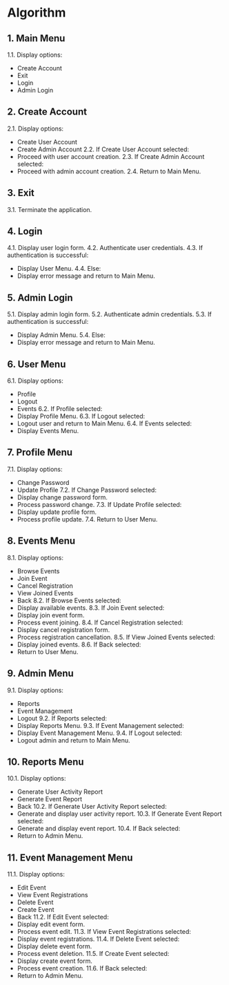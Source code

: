# Algorithm

## 1. Main Menu
1.1. Display options: 
   - Create Account
   - Exit
   - Login
   - Admin Login

## 2. Create Account
2.1. Display options:
   - Create User Account
   - Create Admin Account
2.2. If Create User Account selected:
   - Proceed with user account creation.
2.3. If Create Admin Account selected:
   - Proceed with admin account creation.
2.4. Return to Main Menu.

## 3. Exit
3.1. Terminate the application.

## 4. Login
4.1. Display user login form.
4.2. Authenticate user credentials.
4.3. If authentication is successful:
   - Display User Menu.
4.4. Else:
   - Display error message and return to Main Menu.

## 5. Admin Login
5.1. Display admin login form.
5.2. Authenticate admin credentials.
5.3. If authentication is successful:
   - Display Admin Menu.
5.4. Else:
   - Display error message and return to Main Menu.

## 6. User Menu
6.1. Display options:
   - Profile
   - Logout
   - Events
6.2. If Profile selected:
   - Display Profile Menu.
6.3. If Logout selected:
   - Logout user and return to Main Menu.
6.4. If Events selected:
   - Display Events Menu.

## 7. Profile Menu
7.1. Display options:
   - Change Password
   - Update Profile
7.2. If Change Password selected:
   - Display change password form.
   - Process password change.
7.3. If Update Profile selected:
   - Display update profile form.
   - Process profile update.
7.4. Return to User Menu.

## 8. Events Menu
8.1. Display options:
   - Browse Events
   - Join Event
   - Cancel Registration
   - View Joined Events
   - Back
8.2. If Browse Events selected:
   - Display available events.
8.3. If Join Event selected:
   - Display join event form.
   - Process event joining.
8.4. If Cancel Registration selected:
   - Display cancel registration form.
   - Process registration cancellation.
8.5. If View Joined Events selected:
   - Display joined events.
8.6. If Back selected:
   - Return to User Menu.

## 9. Admin Menu
9.1. Display options:
   - Reports
   - Event Management
   - Logout
9.2. If Reports selected:
   - Display Reports Menu.
9.3. If Event Management selected:
   - Display Event Management Menu.
9.4. If Logout selected:
   - Logout admin and return to Main Menu.

## 10. Reports Menu
10.1. Display options:
   - Generate User Activity Report
   - Generate Event Report
   - Back
10.2. If Generate User Activity Report selected:
   - Generate and display user activity report.
10.3. If Generate Event Report selected:
   - Generate and display event report.
10.4. If Back selected:
   - Return to Admin Menu.

## 11. Event Management Menu
11.1. Display options:
   - Edit Event
   - View Event Registrations
   - Delete Event
   - Create Event
   - Back
11.2. If Edit Event selected:
   - Display edit event form.
   - Process event edit.
11.3. If View Event Registrations selected:
   - Display event registrations.
11.4. If Delete Event selected:
   - Display delete event form.
   - Process event deletion.
11.5. If Create Event selected:
   - Display create event form.
   - Process event creation.
11.6. If Back selected:
   - Return to Admin Menu.
